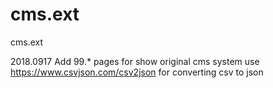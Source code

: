 # cms.ext
cms.ext

2018.0917
Add 99.* pages for show original cms system
use https://www.csvjson.com/csv2json for converting csv to json
